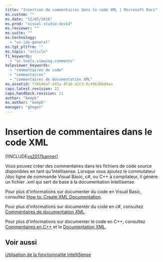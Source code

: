 ```yaml
---
title: "Insertion de commentaires dans le code XML | Microsoft Docs"
ms.custom: ""
ms.date: "12/05/2016"
ms.prod: "visual-studio-dev14"
ms.reviewer: ""
ms.suite: ""
ms.technology: 
  - "vs-ide-general"
ms.tgt_pltfrm: ""
ms.topic: "article"
f1_keywords: 
  - "vc.tools.viewing.comments"
helpviewer_keywords: 
  - "commentaires de code"
  - "commentaires"
  - "commentaires de documentation XML"
ms.assetid: f36b46af-443a-4fa6-a2c3-0c4962bbd4aa
caps.latest.revision: 21
caps.handback.revision: 21
author: "kempb"
ms.author: "kempb"
manager: "ghogen"
---
```

# Insertion de commentaires dans le code XML
[!INCLUDE[vs2017banner](../code-quality/includes/vs2017banner.md)]

Vous pouvez créer des commentaires dans les fichiers de code source disponibles en tant qu'Intellisense.  Lorsque vous ajoutez le commutateur \/doc ligne de commande Visual Basic, c\#, ou C\+\+ à compilateur, il génère un fichier .xml qui sert de base à la documentation Intellisense.  
  
 Pour plus d'informations sur documenter du code en Visual Basic, consultez [How to: Create XML Documentation](../Topic/How%20to:%20Create%20XML%20Documentation%20in%20Visual%20Basic.md).  
  
 Pour plus d'informations sur documenter du code en c\#, consultez [Commentaires de documentation XML](/dotnet/csharp/programming-guide/xmldoc/xml-documentation-comments).  
  
 Pour plus d'informations sur documenter le code en C\+\+, consultez [Commentaires en C\+\+](/visual-cpp/cpp/comments-cpp) et le [Documentation XML](/visual-cpp/ide/xml-documentation-visual-cpp).  
  
## Voir aussi  
 [Utilisation de la fonctionnalité IntelliSense](../ide/using-intellisense.md)